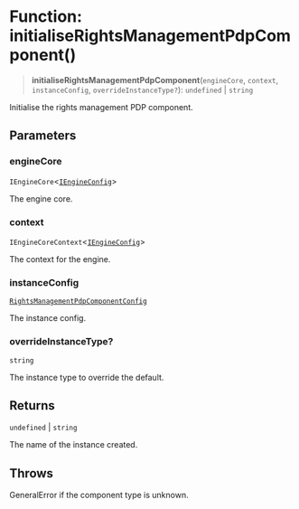 # Function: initialiseRightsManagementPdpComponent()

> **initialiseRightsManagementPdpComponent**(`engineCore`, `context`, `instanceConfig`, `overrideInstanceType?`): `undefined` \| `string`

Initialise the rights management PDP component.

## Parameters

### engineCore

`IEngineCore`\<[`IEngineConfig`](../interfaces/IEngineConfig.md)\>

The engine core.

### context

`IEngineCoreContext`\<[`IEngineConfig`](../interfaces/IEngineConfig.md)\>

The context for the engine.

### instanceConfig

[`RightsManagementPdpComponentConfig`](../type-aliases/RightsManagementPdpComponentConfig.md)

The instance config.

### overrideInstanceType?

`string`

The instance type to override the default.

## Returns

`undefined` \| `string`

The name of the instance created.

## Throws

GeneralError if the component type is unknown.
